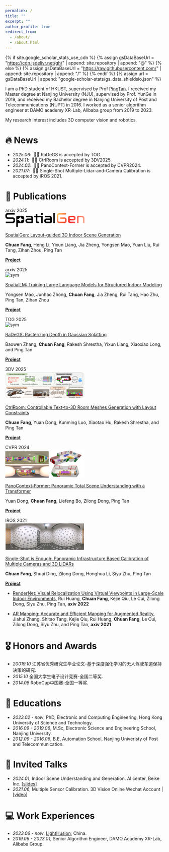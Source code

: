 ```yaml
---
permalink: /
title: ""
excerpt: ""
author_profile: true
redirect_from: 
  - /about/
  - /about.html
---
```


{% if site.google_scholar_stats_use_cdn %}
{% assign gsDataBaseUrl = "https://cdn.jsdelivr.net/gh/" | append: site.repository | append: "@" %}
{% else %}
{% assign gsDataBaseUrl = "https://raw.githubusercontent.com/" | append: site.repository | append: "/" %}
{% endif %}
{% assign url = gsDataBaseUrl | append: "google-scholar-stats/gs_data_shieldsio.json" %}

<span class='anchor' id='about-me'></span>

I am a PhD student of HKUST, supervised by Prof [PingTan](https://ece.hkust.edu.hk/pingtan). I received my Master degree at Nanjing University (NJU), supervised by Prof. YunGe in 2019, and received my Bachelor degree in Nanjing University of Post and Telecommunications (NUPT) in 2016. I worked as a senior algorithm engineer at DAMO academy XR-Lab, Alibaba group from 2019 to 2023.

My research interest includes 3D computer vision and robotics. 
<!-- I have published more than 100 papers at the top international AI conferences with total <a href='https://scholar.google.com/citations?user=DhtAFkwAAAAJ'>google scholar citations <strong><span id='total_cit'>260000+</span></strong></a> (You can also use google scholar badge <a href='https://scholar.google.com/citations?user=DhtAFkwAAAAJ'><img src="https://img.shields.io/endpoint?url={{ url | url_encode }}&logo=Google%20Scholar&labelColor=f6f6f6&color=9cf&style=flat&label=citations"></a>). -->


# 🔥 News
- *2025.06*: &nbsp;🎉🎉 RaDeGS is accepted by TOG. 
- *2024.11*: &nbsp;🎉🎉 CtrlRoom is accepted by 3DV2025. 
- *2024.02*: &nbsp;🎉🎉 PanoContext-Former is accepted by CVPR2024. 
- *2021.07*: &nbsp;🎉🎉 Single-Shot Multiple-Lidar-and-Camera Calibration is accepted by IROS 2021. 

# 📝 Publications 

<div class='paper-box'><div class='paper-box-image'><div><div class="badge">arxiv 2025</div><img src='images/spatialgen-teaser.png' alt="sym" width="50%"></div></div>
<div class='paper-box-text' markdown="1">

[SpatialGen: Layout-guided 3D Indoor Scene Generation](https://arxiv.org/pdf/2406.01467)

**Chuan Fang**, Heng Li, Yixun Liang, Jia Zheng, Yongsen Mao,
Yuan Liu, Rui Tang, Zihan Zhou, Ping Tan

[**Project**](https://manycore-research.github.io/SpatialGen/) <strong><span class='show_paper_citations' data='DhtAFkwAAAAJ:ALROH1vI_8AC'></span></strong>
</div>
</div>


<div class='paper-box'><div class='paper-box-image'><div><div class="badge">arxiv 2025</div><img src='images/spatiallm-teaser.png' alt="sym" width="50%"></div></div>
<div class='paper-box-text' markdown="1">

[SpatialLM: Training Large Language Models for Structured Indoor Modeling](https://arxiv.org/pdf/2406.01467)

Yongsen Mao, Junhao Zhong, **Chuan Fang**, Jia Zheng, Rui Tang, Hao Zhu, Ping Tan, Zihan Zhou 

[**Project**](https://manycore-research.github.io/SpatialLM/) <strong><span class='show_paper_citations' data='DhtAFkwAAAAJ:ALROH1vI_8AC'></span></strong>
</div>
</div>


<div class='paper-box'><div class='paper-box-image'><div><div class="badge">TOG 2025</div><img src='images/radegs-teaser.png' alt="sym" width="50%"></div></div>
<div class='paper-box-text' markdown="1">

[RaDeGS: Rasterizing Depth in Gaussian Splatting](https://arxiv.org/pdf/2406.01467)

Baowen Zhang, **Chuan Fang**, Rakesh Shrestha, Yixun Liang, Xiaoxiao Long, and Ping Tan

[**Project**](https://baowenz.github.io/radegs/) <strong><span class='show_paper_citations' data='DhtAFkwAAAAJ:ALROH1vI_8AC'></span></strong>
</div>
</div>

<div class='paper-box'><div class='paper-box-image'><div><div class="badge">3DV 2025</div><img src='images/ctrlroom-teaser.png' alt="sym" width="50%"></div></div>
<div class='paper-box-text' markdown="1">

[CtrlRoom: Controllable Text-to-3D Room Meshes Generation with Layout Constraints](https://arxiv.org/abs/2310.03602)

**Chuan Fang**, Yuan Dong, Kunming Luo, Xiaotao Hu, Rakesh Shrestha, and Ping Tan

[**Project**](https://fangchuan.github.io/ctrl-room.github.io/) <strong><span class='show_paper_citations' data='DhtAFkwAAAAJ:ALROH1vI_8AC'></span></strong>
</div>
</div>

<div class='paper-box'><div class='paper-box-image'><div><div class="badge">CVPR 2024</div><img src='images/panocontext-former-teaser.png' alt="sym" width="50%"></div></div>
<div class='paper-box-text' markdown="1">

[PanoContext-Former: Panoramic Total Scene Understanding with a Transformer](https://arxiv.org/pdf/2305.12497.pdf)

Yuan Dong, **Chuan Fang**, Liefeng Bo, Zilong Dong, Ping Tan

[**Project**](https://fangchuan.github.io/PanoContext-Former/) <strong><span class='show_paper_citations' data='DhtAFkwAAAAJ:ALROH1vI_8AC'></span></strong>
</div>
</div>

<div class='paper-box'><div class='paper-box-image'><div><div class="badge">IROS 2021</div><img src='images/single-shot-teaser.png' alt="sym" width="50%"></div></div>
<div class='paper-box-text' markdown="1">

[Single-Shot is Enough: Panoramic Infrastructure Based Calibration of Multiple Cameras and 3D LiDARs](https://arxiv.org/pdf/2103.12941.pdf)

**Chuan Fang**, Shuai Ding, Zilong Dong, Honghua Li, Siyu Zhu, Ping Tan

[**Project**](https://github.com/alibaba/multiple-cameras-and-3D-LiDARs-extrinsic-calibration) <strong><span class='show_paper_citations' data='DhtAFkwAAAAJ:ALROH1vI_8AC'></span></strong>
</div>
</div>

- [RenderNet: Visual Relocalization Using Virtual Viewpoints in Large-Scale Indoor Environments](https://arxiv.org/abs/2103.14846), Rui Huang, **Chuan Fang**, Kejie Qiu, Le Cui, Zilong Dong, Siyu Zhu, Ping Tan, **axiv 2022**

- [AR Mapping: Accurate and Efficient Mapping for Augmented Reality](https://arxiv.org/abs/2310.03602), Jiahui Zhang, Shitao Tang, Kejie Qiu, Rui Huang, **Chuan Fang**, Le Cui, Zilong Dong, Siyu Zhu, and Ping Tan, **axiv 2021**



# 🎖 Honors and Awards
- *20019.10* 江苏省优秀研究生毕业论文-基于深度强化学习的无人驾驶车道保持决策的研究.
- *2015.10* 全国大学生电子设计竞赛-全国二等奖. 
- *2014.08* RoboCup中国赛-全国一等奖. 

# 📖 Educations
- *2023.02 - now*, PhD, Electronic and Computing Engineering, Hong Kong University of Science and Technology. 
- *2016.09 - 2019.06*, M.Sc, Electronic Science and Engineering School, Nanjing University. 
- *2012.09 - 2016.06*, B.E, Automation School, Nanjing Univeristy of Post and Telecommunication. 

# 💬 Invited Talks
- *2024.01*, Indoor Scene Understanding and Generation. AI center, Beike Inc. [\[slides\]](https://github.com/)
- *2021.06*, Multiple Sensor Calibration. 3D Vision Online Wechat Account \| [\[video\]](https://github.com/)

# 💻 Work Experiences
- *2023.06 - now*, [LightIllusion](https://github.com/), China.
- *2019.06 - 2023.01*, Senior Algorithm Engineer, DAMO Academy XR-Lab, Alibaba Group. 